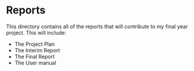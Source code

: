 # Reports

This directory contains all of the reports that will contribute to my final year project. 
This will include:
- The Project Plan
- The Interim Report
- The Final Report
- The User manual

